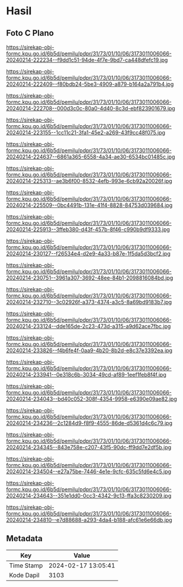# Hasil

## Foto C Plano

https://sirekap-obj-formc.kpu.go.id/6b5d/pemilu/pdpr/31/73/01/10/06/3173011006066-20240214-222234--f9dd1c51-94de-4f7e-9bd7-ca448dfefc19.jpg

https://sirekap-obj-formc.kpu.go.id/6b5d/pemilu/pdpr/31/73/01/10/06/3173011006066-20240214-222409--f80bdb24-5be3-4909-a879-b164a2a791b4.jpg

https://sirekap-obj-formc.kpu.go.id/6b5d/pemilu/pdpr/31/73/01/10/06/3173011006066-20240214-222708--000d3c0c-80a0-4d40-8c3d-ebf823901679.jpg

https://sirekap-obj-formc.kpu.go.id/6b5d/pemilu/pdpr/31/73/01/10/06/3173011006066-20240214-223155--1cc11c21-3fa1-45e2-a269-43f9cc48f075.jpg

https://sirekap-obj-formc.kpu.go.id/6b5d/pemilu/pdpr/31/73/01/10/06/3173011006066-20240214-224637--6861a365-6558-4a34-ae30-6534bc01485c.jpg

https://sirekap-obj-formc.kpu.go.id/6b5d/pemilu/pdpr/31/73/01/10/06/3173011006066-20240214-225313--ae3b6f00-8532-4efb-993e-6cb92a20026f.jpg

https://sirekap-obj-formc.kpu.go.id/6b5d/pemilu/pdpr/31/73/01/10/06/3173011006066-20240214-225509--0bc4491b-131e-41f4-8828-84753d039684.jpg

https://sirekap-obj-formc.kpu.go.id/6b5d/pemilu/pdpr/31/73/01/10/06/3173011006066-20240214-225913--3ffeb380-d43f-457b-8f46-c990b9df9333.jpg

https://sirekap-obj-formc.kpu.go.id/6b5d/pemilu/pdpr/31/73/01/10/06/3173011006066-20240214-230127--f26534e4-d2e9-4a33-b87e-1f5da5d3bcf2.jpg

https://sirekap-obj-formc.kpu.go.id/6b5d/pemilu/pdpr/31/73/01/10/06/3173011006066-20240214-230751--3961a307-3692-48ee-84b1-2098816084bd.jpg

https://sirekap-obj-formc.kpu.go.id/6b5d/pemilu/pdpr/31/73/01/10/06/3173011006066-20240214-232710--3c02926f-a373-4374-a3c5-8a69bd9183b7.jpg

https://sirekap-obj-formc.kpu.go.id/6b5d/pemilu/pdpr/31/73/01/10/06/3173011006066-20240214-233124--dde165de-2c23-473d-a315-a9d62ace7fbc.jpg

https://sirekap-obj-formc.kpu.go.id/6b5d/pemilu/pdpr/31/73/01/10/06/3173011006066-20240214-233826--f4b6fe4f-0aa9-4b20-8b2d-e8c37e3392ea.jpg

https://sirekap-obj-formc.kpu.go.id/6b5d/pemilu/pdpr/31/73/01/10/06/3173011006066-20240214-233941--0e318c6b-3034-49cd-af89-1eef1feb8f4f.jpg

https://sirekap-obj-formc.kpu.go.id/6b5d/pemilu/pdpr/31/73/01/10/06/3173011006066-20240214-234043--bd40c052-308f-4354-9958-e6390e09ae82.jpg

https://sirekap-obj-formc.kpu.go.id/6b5d/pemilu/pdpr/31/73/01/10/06/3173011006066-20240214-234236--2c1284d9-f8f9-4555-86de-d5361d4c6c79.jpg

https://sirekap-obj-formc.kpu.go.id/6b5d/pemilu/pdpr/31/73/01/10/06/3173011006066-20240214-234345--843e758e-c207-43f5-90dc-ff9dd7e2df5b.jpg

https://sirekap-obj-formc.kpu.go.id/6b5d/pemilu/pdpr/31/73/01/10/06/3173011006066-20240214-234504--e27a75be-7446-4e1e-9cfc-635c5fd6e4c5.jpg

https://sirekap-obj-formc.kpu.go.id/6b5d/pemilu/pdpr/31/73/01/10/06/3173011006066-20240214-234643--351e1dd0-0cc3-4342-9c13-ffa3c8230209.jpg

https://sirekap-obj-formc.kpu.go.id/6b5d/pemilu/pdpr/31/73/01/10/06/3173011006066-20240214-234810--e7d88688-a293-4da4-b188-afc61e6e66db.jpg


## Metadata

| Key        | Value               |
| ---------- | ------------------- |
| Time Stamp | 2024-02-17 13:05:41 |
| Kode Dapil | 3103                |




